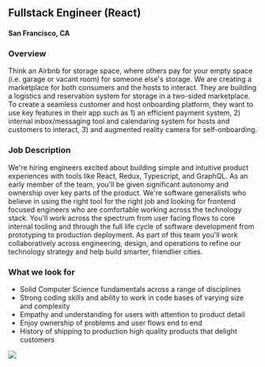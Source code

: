 ## Fullstack Engineer (React)
#### San Francisco, CA

### Overview
Think an Airbnb for storage space, where others pay for your empty space (i.e. garage or vacant room) for someone else's storage. We are creating a marketplace for both consumers and the hosts to interact. They are building a logistics and reservation system for storage in a two-sided marketplace. To create a seamless customer and host onboarding platform, they want to use key features in their app such as 1) an efficient payment system, 2) internal inbox/messaging tool and calendaring system for hosts and customers to interact, 3) and augmented reality camera for self-onboarding.

### Job Description
We're hiring engineers excited about building simple and intuitive product experiences with tools like React, Redux, Typescript, and GraphQL.
As an early member of the team, you'll be given significant autonomy and ownership over key parts of the product. We're software generalists who believe in using the right tool for the right job and looking for frontend focused engineers who are comfortable working across the technology stack. You'll work across the spectrum from user facing flows to core internal tooling and through the full life cycle of software development from prototyping to production deployment.
As part of this team you'll work collaboratively across engineering, design, and operations to refine our technology strategy and help build smarter, friendlier cities.

### What we look for
+	Solid Computer Science fundamentals across a range of disciplines 
+	Strong coding skills and ability to work in code bases of varying size and complexity 
+	Empathy and understanding for users with attention to product detail 
+	Enjoy ownership of problems and user flows end to end 
+	History of shipping to production high quality products that delight customers


[<img src='https://dabuttonfactory.com/button.png?t=Learn+More&f=Calibri-Bold&ts=24&tc=fff&hp=20&vp=8&c=5&bgt=unicolored&bgc=29aafe'>](https://letsrockit.co/job/u2hhcmvzcgfjzq-fullstack-engineer-java)
